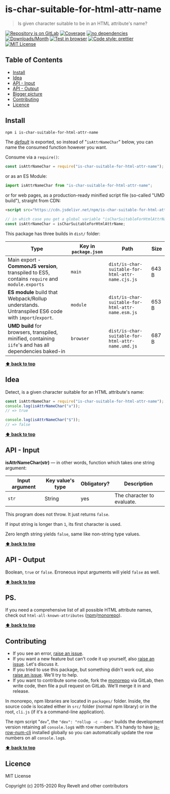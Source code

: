 # is-char-suitable-for-html-attr-name

> Is given character suitable to be in an HTML attribute's name?

[![Repository is on GitLab][gitlab-img]][gitlab-url]
[![Coverage][cov-img]][cov-url]
[![no dependencies][no-deps-img]][no-deps-url]
[![Downloads/Month][downloads-img]][downloads-url]
[![Test in browser][runkit-img]][runkit-url]
[![Code style: prettier][prettier-img]][prettier-url]
[![MIT License][license-img]][license-url]

## Table of Contents

- [Install](#install)
- [Idea](#idea)
- [API - Input](#api-input)
- [API - Output](#api-output)
- [Bigger picture](#bigger-picture)
- [Contributing](#contributing)
- [Licence](#licence)

## Install

```bash
npm i is-char-suitable-for-html-attr-name
```

The [_default_](https://exploringjs.com/es6/ch_modules.html#_default-exports-one-per-module) is exported, so instead of "`isAttrNameChar`" below, you can name the consumed function however you want.

Consume via a `require()`:

```js
const isAttrNameChar = require("is-char-suitable-for-html-attr-name");
```

or as an ES Module:

```js
import isAttrNameChar from "is-char-suitable-for-html-attr-name";
```

or for web pages, as a production-ready minified script file (so-called "UMD build"), straight from CDN:

```html
<script src="https://cdn.jsdelivr.net/npm/is-char-suitable-for-html-attr-name/dist/is-char-suitable-for-html-attr-name.umd.js"></script>
```

```js
// in which case you get a global variable "isCharSuitableForHtmlAttrName" which you consume like this:
const isAttrNameChar = isCharSuitableForHtmlAttrName;
```

This package has three builds in `dist/` folder:

| Type                                                                                                    | Key in `package.json` | Path                                              | Size  |
| ------------------------------------------------------------------------------------------------------- | --------------------- | ------------------------------------------------- | ----- |
| Main export - **CommonJS version**, transpiled to ES5, contains `require` and `module.exports`          | `main`                | `dist/is-char-suitable-for-html-attr-name.cjs.js` | 643 B |
| **ES module** build that Webpack/Rollup understands. Untranspiled ES6 code with `import`/`export`.      | `module`              | `dist/is-char-suitable-for-html-attr-name.esm.js` | 653 B |
| **UMD build** for browsers, transpiled, minified, containing `iife`'s and has all dependencies baked-in | `browser`             | `dist/is-char-suitable-for-html-attr-name.umd.js` | 687 B |

**[⬆ back to top](#)**

## Idea

Detect, is a given character suitable for an HTML attribute's name:

```js
const isAttrNameChar = require("is-char-suitable-for-html-attr-name");
console.log(isAttrNameChar("a"));
// => true

console.log(isAttrNameChar("$"));
// => false
```

**[⬆ back to top](#)**

## API - Input

**isAttrNameChar(str)** — in other words, function which takes one string argument:

| Input argument     | Key value's type       | Obligatory? | Description                                             |
| ------------------ | ---------------------- | ----------- | ------------------------------------------------------- |
| `str`              | String                 | yes         | The character to evaluate. |

This program does not throw. It just returns `false`.

If input string is longer than `1`, its first character is used.

Zero length string yields `false`, same like non-string type values.

**[⬆ back to top](#)**

## API - Output

Boolean, `true` or `false`. Erroneous input arguments will yield `false` as well.

**[⬆ back to top](#)**

## PS.

If you need a comprehensive list of all possible HTML attribute names, check out `html-all-known-attributes` ([npm](https://www.npmjs.com/package/html-all-known-attributes)/[monorepo](https://gitlab.com/codsen/codsen/tree/master/packages/html-all-known-attributes/)).

**[⬆ back to top](#)**

## Contributing

- If you see an error, [raise an issue](<https://gitlab.com/codsen/codsen/issues/new?issue[title]=is-char-suitable-for-html-attr-name%20package%20-%20put%20title%20here&issue[description]=**Which%20package%20is%20this%20issue%20for**%3A%20%0Ais-char-suitable-for-html-attr-name%0A%0A**Describe%20the%20issue%20(if%20necessary)**%3A%20%0A%0A%0A%2Fassign%20%40revelt>).
- If you want a new feature but can't code it up yourself, also [raise an issue](<https://gitlab.com/codsen/codsen/issues/new?issue[title]=is-char-suitable-for-html-attr-name%20package%20-%20put%20title%20here&issue[description]=**Which%20package%20is%20this%20issue%20for**%3A%20%0Ais-char-suitable-for-html-attr-name%0A%0A**Describe%20the%20issue%20(if%20necessary)**%3A%20%0A%0A%0A%2Fassign%20%40revelt>). Let's discuss it.
- If you tried to use this package, but something didn't work out, also [raise an issue](<https://gitlab.com/codsen/codsen/issues/new?issue[title]=is-char-suitable-for-html-attr-name%20package%20-%20put%20title%20here&issue[description]=**Which%20package%20is%20this%20issue%20for**%3A%20%0Ais-char-suitable-for-html-attr-name%0A%0A**Describe%20the%20issue%20(if%20necessary)**%3A%20%0A%0A%0A%2Fassign%20%40revelt>). We'll try to help.
- If you want to contribute some code, fork the [monorepo](https://gitlab.com/codsen/codsen/) via GitLab, then write code, then file a pull request on GitLab. We'll merge it in and release.

In monorepo, npm libraries are located in `packages/` folder. Inside, the source code is located either in `src/` folder (normal npm library) or in the root, `cli.js` (if it's a command-line application).

The npm script "`dev`", the `"dev": "rollup -c --dev"` builds the development version retaining all `console.log`s with row numbers. It's handy to have [js-row-num-cli](https://www.npmjs.com/package/js-row-num-cli) installed globally so you can automatically update the row numbers on all `console.log`s.

**[⬆ back to top](#)**

## Licence

MIT License

Copyright (c) 2015-2020 Roy Revelt and other contributors

[gitlab-img]: https://img.shields.io/badge/repo-on%20GitLab-brightgreen.svg?style=flat-square
[gitlab-url]: https://gitlab.com/codsen/codsen/tree/master/packages/is-char-suitable-for-html-attr-name
[cov-img]: https://img.shields.io/badge/coverage-100%25-brightgreen.svg?style=flat-square
[cov-url]: https://gitlab.com/codsen/codsen/tree/master/packages/is-char-suitable-for-html-attr-name
[no-deps-img]: https://img.shields.io/badge/-no%20dependencies-brightgreen?style=flat-square
[no-deps-url]: https://www.npmjs.com/package/is-char-suitable-for-html-attr-name?activeTab=dependencies
[downloads-img]: https://img.shields.io/npm/dm/is-char-suitable-for-html-attr-name.svg?style=flat-square
[downloads-url]: https://npmcharts.com/compare/is-char-suitable-for-html-attr-name
[runkit-img]: https://img.shields.io/badge/runkit-test_in_browser-a853ff.svg?style=flat-square
[runkit-url]: https://npm.runkit.com/is-char-suitable-for-html-attr-name
[prettier-img]: https://img.shields.io/badge/code_style-prettier-ff69b4.svg?style=flat-square
[prettier-url]: https://prettier.io
[license-img]: https://img.shields.io/badge/licence-MIT-51c838.svg?style=flat-square
[license-url]: https://gitlab.com/codsen/codsen/blob/master/LICENSE
